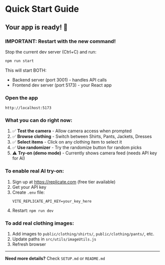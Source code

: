 # Quick Start Guide

## Your app is ready! 🚀

### IMPORTANT: Restart with the new command!

Stop the current dev server (Ctrl+C) and run:
```bash
npm run start
```

This will start BOTH:
- Backend server (port 3001) - handles API calls
- Frontend dev server (port 5173) - your React app

### Open the app
```
http://localhost:5173
```

### What you can do right now:

1. ✅ **Test the camera** - Allow camera access when prompted
2. ✅ **Browse clothing** - Switch between Shirts, Pants, Jackets, Dresses
3. ✅ **Select items** - Click on any clothing item to select it
4. ✅ **Use randomizer** - Try the randomize button for random picks
5. ⚠️ **Try-on (demo mode)** - Currently shows camera feed (needs API key for AI)

### To enable real AI try-on:

1. Sign up at https://replicate.com (free tier available)
2. Get your API key
3. Create `.env` file:
   ```
   VITE_REPLICATE_API_KEY=your_key_here
   ```
4. Restart: `npm run dev`

### To add real clothing images:

1. Add images to `public/clothing/shirts/`, `public/clothing/pants/`, etc.
2. Update paths in `src/utils/imageUtils.js`
3. Refresh browser

---

**Need more details?** Check `SETUP.md` or `README.md`

